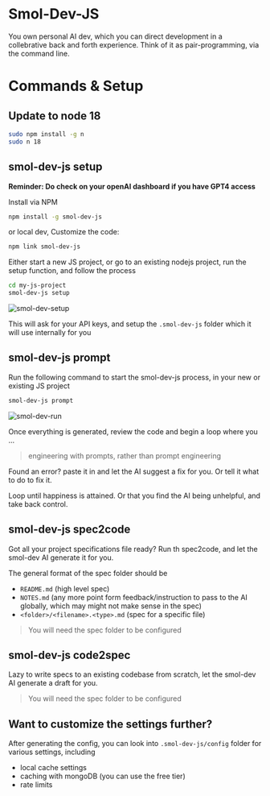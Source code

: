 # Smol-Dev-JS

You own personal AI dev, which you can direct development in a collebrative back and forth experience.
Think of it as pair-programming, via the command line.

# Commands & Setup

## Update to node 18

```bash
sudo npm install -g n
sudo n 18
```

## smol-dev-js setup 

**Reminder: Do check on your openAI dashboard if you have GPT4 access**

Install via NPM

```bash
npm install -g smol-dev-js
```
or local dev, Customize the code:
```bash
npm link smol-dev-js
```

Either start a new JS project, or go to an existing nodejs project, run the setup function, and follow the process

```bash
cd my-js-project
smol-dev-js setup
```

![smol-dev-setup](https://raw.githubusercontent.com/PicoCreator/smol-dev-js/main/docs/smol-dev-setup.gif)

This will ask for your API keys, and setup the `.smol-dev-js` folder which it will use internally for you

## smol-dev-js prompt

Run the following command to start the smol-dev-js process, in your new or existing JS project

```bash
smol-dev-js prompt
```

![smol-dev-run](https://raw.githubusercontent.com/PicoCreator/smol-dev-js/main/docs/smol-dev-run.gif)

Once everything is generated, review the code and begin a loop where you ...

> engineering with prompts, rather than prompt engineering

Found an error? paste it in and let the AI suggest a fix for you. Or tell it what to do to fix it.

Loop until happiness is attained. Or that you find the AI being unhelpful, and take back control.

## smol-dev-js spec2code

Got all your project specifications file ready? Run th spec2code, and let the smol-dev AI generate it for you.

The general format of the spec folder should be
- `README.md` (high level spec)
- `NOTES.md` (any more point form feedback/instruction to pass to the AI globally, which may might not make sense in the spec)
- `<folder>/<filename>.<type>.md` (spec for a specific file)

> You will need the spec folder to be configured

## smol-dev-js code2spec

Lazy to write specs to an existing codebase from scratch, let the smol-dev AI generate a draft for you.

> You will need the spec folder to be configured

## Want to customize the settings further?

After generating the config, you can look into `.smol-dev-js/config` folder for various settings, including
- local cache settings
- caching with mongoDB (you can use the free tier)
- rate limits
